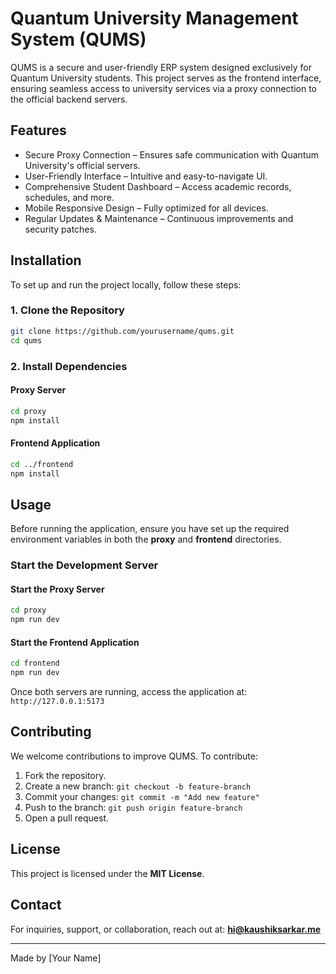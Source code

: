 # Quantum University Management System (QUMS)

QUMS is a secure and user-friendly ERP system designed exclusively for Quantum University students. This project serves as the frontend interface, ensuring seamless access to university services via a proxy connection to the official backend servers.

## Features

- Secure Proxy Connection – Ensures safe communication with Quantum University's official servers.
- User-Friendly Interface – Intuitive and easy-to-navigate UI.
- Comprehensive Student Dashboard – Access academic records, schedules, and more.
- Mobile Responsive Design – Fully optimized for all devices.
- Regular Updates & Maintenance – Continuous improvements and security patches.

## Installation

To set up and run the project locally, follow these steps:

### 1. Clone the Repository
```bash
git clone https://github.com/yourusername/qums.git
cd qums
```

### 2. Install Dependencies

#### Proxy Server
```bash
cd proxy
npm install
```

#### Frontend Application
```bash
cd ../frontend
npm install
```

## Usage

Before running the application, ensure you have set up the required environment variables in both the **proxy** and **frontend** directories.

### Start the Development Server

#### Start the Proxy Server
```bash
cd proxy
npm run dev
```

#### Start the Frontend Application
```bash
cd frontend
npm run dev
```

Once both servers are running, access the application at:
`http://127.0.0.1:5173`

## Contributing

We welcome contributions to improve QUMS. To contribute:

1. Fork the repository.
2. Create a new branch: `git checkout -b feature-branch`
3. Commit your changes: `git commit -m "Add new feature"`
4. Push to the branch: `git push origin feature-branch`
5. Open a pull request.

## License

This project is licensed under the **MIT License**.

## Contact

For inquiries, support, or collaboration, reach out at: **hi@kaushiksarkar.me**

---

Made by [Your Name]

